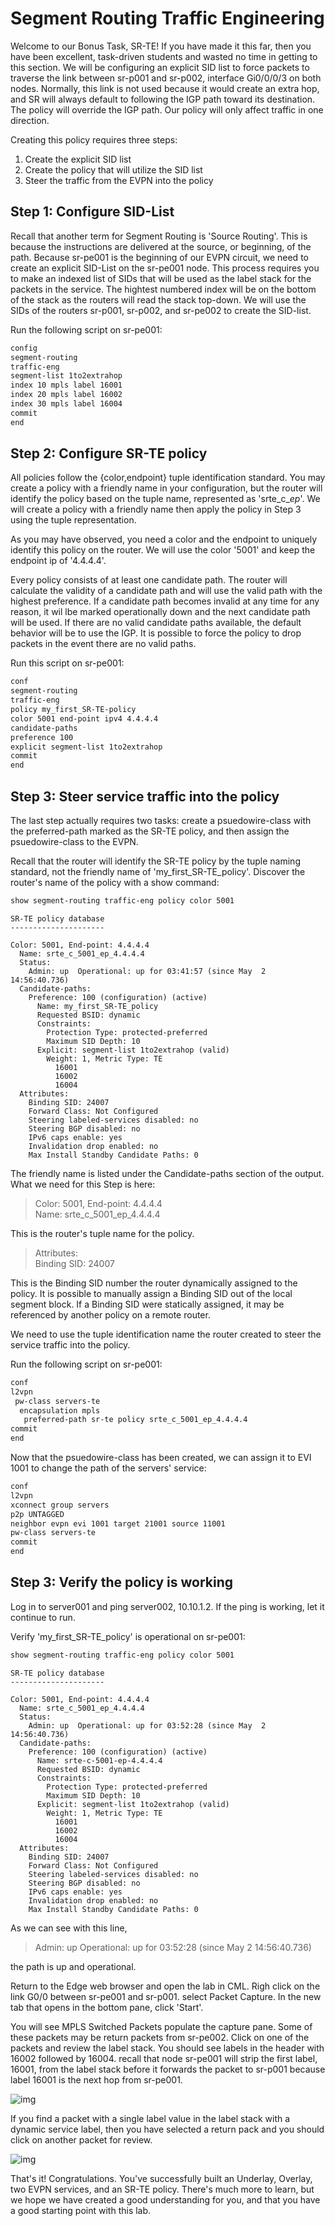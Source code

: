 # Segment Routing Traffic Engineering 

Welcome to our Bonus Task, SR-TE!  If you have made it this far, then you have been excellent, task-driven students and wasted no time in getting to this section.  We will be configuring an explicit SID list to force packets to traverse  the link between sr-p001 and sr-p002, interface Gi0/0/0/3 on both nodes.  Normally, this link is not used because it would create an extra hop, and SR will always default to following the IGP path toward its destination.  The policy will override the IGP path.  Our policy will only affect traffic in one direction.

Creating this policy requires three steps:
1) Create the explicit SID list
2) Create the policy that will utilize the SID list
3) Steer the traffic from the EVPN into the policy
## Step 1: Configure SID-List
Recall that another term for Segment Routing is 'Source Routing'.  This is because the instructions are delivered at the source, or beginning, of the path.  Because sr-pe001 is the beginning of our EVPN circuit, we need to create an explicit SID-List on the sr-pe001 node.  This process requires you to make an indexed list of SIDs that will be used as the label stack for the packets in the service.  The hightest numbered index will be on the bottom of the stack as the routers will read the stack top-down.  We will use the SIDs of the routers sr-p001, sr-p002, and sr-pe002 to create the SID-list.

Run the following script on sr-pe001:
```bash
config
segment-routing
traffic-eng
segment-list 1to2extrahop
index 10 mpls label 16001
index 20 mpls label 16002
index 30 mpls label 16004
commit
end
```

## Step 2: Configure SR-TE policy
All policies follow the {color,endpoint} tuple identification standard.  You may create a policy with a friendly name in your configuration, but the router will identify the policy based on the tuple name, represented  as 'srte_c_<color>_ep_<endpoint>'.  We will create a policy with a friendly name then apply the policy in Step 3 using the tuple representation.

As you  may have observed, you need a color and the endpoint to uniquely identify this policy on the router.  We will use the color '5001' and keep the endpoint ip of '4.4.4.4'.

Every policy consists of at least one candidate path.  The router will calculate the validity of a candidate path and will use the valid path with the highest preference.  If a candidate path becomes invalid at any time for any reason, it wil lbe marked operationally down and the next candidate path will be used.  If there are no valid candidate paths available, the default behavior will be to use the IGP.  It is possible to force the policy to drop packets in the event there are no valid paths.

Run this script on sr-pe001:
```bash
conf
segment-routing
traffic-eng
policy my_first_SR-TE-policy
color 5001 end-point ipv4 4.4.4.4
candidate-paths
preference 100
explicit segment-list 1to2extrahop
commit
end
```

## Step 3: Steer service traffic into the policy
The last step  actually requires two tasks: create a psuedowire-class with the preferred-path marked as the SR-TE policy, and then assign the psuedowire-class to the EVPN.

Recall that the router will identify the SR-TE policy by the tuple naming standard, not the friendly name of 'my_first_SR-TE_policy'.  Discover the router's name of the policy with a show command:

```bash
show segment-routing traffic-eng policy color 5001
```
```angular2html
SR-TE policy database
---------------------

Color: 5001, End-point: 4.4.4.4
  Name: srte_c_5001_ep_4.4.4.4
  Status:
    Admin: up  Operational: up for 03:41:57 (since May  2 14:56:40.736)
  Candidate-paths:
    Preference: 100 (configuration) (active)
      Name: my_first_SR-TE_policy
      Requested BSID: dynamic
      Constraints:
        Protection Type: protected-preferred
        Maximum SID Depth: 10
      Explicit: segment-list 1to2extrahop (valid)
        Weight: 1, Metric Type: TE
          16001
          16002
          16004
  Attributes:
    Binding SID: 24007
    Forward Class: Not Configured
    Steering labeled-services disabled: no
    Steering BGP disabled: no
    IPv6 caps enable: yes
    Invalidation drop enabled: no
    Max Install Standby Candidate Paths: 0
```
The friendly name is listed under the Candidate-paths section of the output.  What we need for this Step is here:

> Color: 5001, End-point: 4.4.4.4<br>
>  Name: srte_c_5001_ep_4.4.4.4

This is the router's tuple name for the policy.

>Attributes:<br>
> Binding SID: 24007

This is the Binding SID number the router dynamically assigned to the policy.  It is possible to manually assign a Binding SID out of the local segment block.  If a Binding SID were statically assigned, it may be referenced by another policy on a remote router.

We need to use the tuple identification name the router created to steer the service traffic into the policy.

Run the following script on sr-pe001:
```bash
conf
l2vpn
 pw-class servers-te
  encapsulation mpls
   preferred-path sr-te policy srte_c_5001_ep_4.4.4.4
commit
end
```
Now that the psuedowire-class has been created, we can assign it to EVI 1001 to change the path of the servers' service:
```bash
conf
l2vpn
xconnect group servers
p2p UNTAGGED
neighbor evpn evi 1001 target 21001 source 11001
pw-class servers-te
commit
end
```
## Step 3: Verify the policy is working
Log in to server001 and ping server002, 10.10.1.2.  If the ping is working, let it continue to run.

Verify 'my_first_SR-TE_policy' is operational on sr-pe001:
```bash
show segment-routing traffic-eng policy color 5001
```
```angular2html
SR-TE policy database
---------------------

Color: 5001, End-point: 4.4.4.4
  Name: srte_c_5001_ep_4.4.4.4
  Status:
    Admin: up  Operational: up for 03:52:28 (since May  2 14:56:40.736)
  Candidate-paths:
    Preference: 100 (configuration) (active)
      Name: srte-c-5001-ep-4.4.4.4
      Requested BSID: dynamic
      Constraints:
        Protection Type: protected-preferred
        Maximum SID Depth: 10
      Explicit: segment-list 1to2extrahop (valid)
        Weight: 1, Metric Type: TE
          16001
          16002
          16004
  Attributes:
    Binding SID: 24007
    Forward Class: Not Configured
    Steering labeled-services disabled: no
    Steering BGP disabled: no
    IPv6 caps enable: yes
    Invalidation drop enabled: no
    Max Install Standby Candidate Paths: 0
```
As we can see with this line,
> Admin: up  Operational: up for 03:52:28 (since May  2 14:56:40.736)

the path is up and operational.

Return to the Edge web browser and open the lab in CML.  Righ click on the link G0/0 between sr-pe001 and sr-p001.  select Packet Capture.  In the new tab that opens in the bottom pane, click 'Start'.

You will see MPLS Switched Packets populate the capture pane.  Some of these packets may be return packets from sr-pe002.  Click on one of the packets and review the label stack.  You should see labels in the header with 16002 followed by 16004.  recall that node sr-pe001 will strip the first label, 16001, from the label stack before it forwards the packet to sr-p001 because label 16001 is the next hop from sr-pe001.

![img](../images/task5_img0.png)

If you find a packet with a single label value in the label stack with a dynamic service label, then you have selected a return pack and you should click on another packet for review.

![img](../images/task5_img1.png)

That's it!  Congratulations.  You've successfully built an Underlay, Overlay, two EVPN services, and an SR-TE policy.  There's much more to learn, but we hope we have created a good understanding for you, and that you have a good starting point with this lab.
